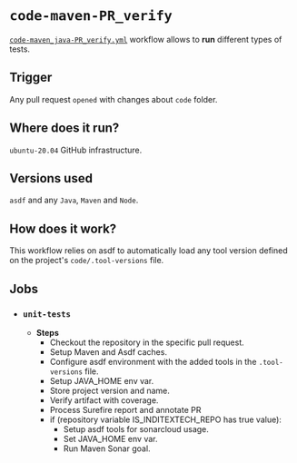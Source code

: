 # `code-maven-PR_verify`

[`code-maven_java-PR_verify.yml`](../code-maven_java-PR_verify.yml) workflow allows to **run** different types of tests.

## Trigger

Any pull request `opened` with changes about `code` folder.

## Where does it run?

`ubuntu-20.04` GitHub infrastructure.

## Versions used

`asdf` and any `Java`, `Maven` and `Node`.

## How does it work?

This workflow relies on asdf to automatically load any tool version defined on the project's `code/.tool-versions` file.

## Jobs

- ### `unit-tests`

  - **Steps**
    - Checkout the repository in the specific pull request.
    - Setup Maven and Asdf caches.
    - Configure asdf environment with the added tools in the `.tool-versions` file.
    - Setup JAVA_HOME env var.
    - Store project version and name.
    - Verify artifact with coverage.
    -  Process Surefire report and annotate PR
    - if (repository variable IS_INDITEXTECH_REPO has true value):
      - Setup asdf tools for sonarcloud usage.
      - Set JAVA_HOME env var.
      - Run Maven Sonar goal.
